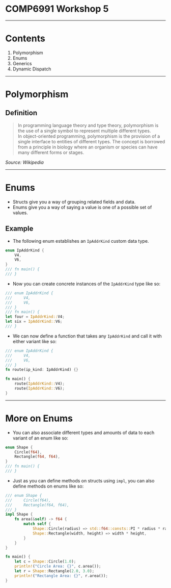 <!-- markdownlint-disable MD005 MD012 MD013 MD007 MD024 -->

# COMP6991 Workshop 5

---

# Contents

1. Polymorphism
2. Enums
3. Generics
4. Dynamic Dispatch

---

# Polymorphism


## Definition

> In programming language theory and type theory, polymorphism is the use of a single symbol to represent multiple different types.
\
In object-oriented programming, polymorphism is the provision of a single interface to entities of different types. The concept is borrowed from a principle in biology where an organism or species can have many different forms or stages.

*Source: Wikipedia*

---

# Enums

* Structs give you a way of grouping related fields and data.
* Enums give you a way of saying a value is one of a possible set of values.

## Example

* The following enum establishes an `IpAddrKind` custom data type.

```rust
enum IpAddrKind {
    V4,
    V6,
}
/// fn main() {
/// }
```

* Now you can create concrete instances of the `IpAddrKind` type like so:

```rust
/// enum IpAddrKind {
///     V4,
///     V6,
/// }
/// fn main() {
let four = IpAddrKind::V4;
let six = IpAddrKind::V6;
/// }
```

* We can now define a function that takes any `IpAddrKind` and call it with either variant like so:

```rust
/// enum IpAddrKind {
///     V4,
///     V6,
/// }
fn route(ip_kind: IpAddrKind) {}

fn main() {
    route(IpAddrKind::V4);
    route(IpAddrKind::V6);
}
```

---

# More on Enums

* You can also associate different types and amounts of data to each variant of an enum like so:

```rust
enum Shape {
    Circle(f64),
    Rectangle(f64, f64),
}
/// fn main() {
/// }
```

* Just as you can define methods on structs using `impl`, you can also define methods on enums like so:

```rust
/// enum Shape {
///     Circle(f64),
///     Rectangle(f64, f64),
/// }
impl Shape {
    fn area(&self) -> f64 {
        match self {
            Shape::Circle(radius) => std::f64::consts::PI * radius * radius,
            Shape::Rectangle(width, height) => width * height,
        }
    }
}

fn main() {
    let c = Shape::Circle(1.0);
    println!("Circle Area: {}", c.area());
    let r = Shape::Rectangle(2.0, 3.0);
    println!("Rectangle Area: {}", r.area());
}
```


